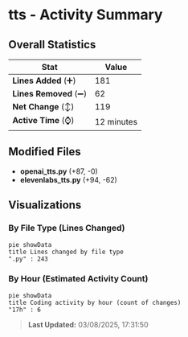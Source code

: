 # tts - Activity Summary 

## Overall Statistics

| Stat                   | Value                                                             |
| ---------------------- | ----------------------------------------------------------------- |
| **Lines Added** (➕)   | 181                                          |
| **Lines Removed** (➖) | 62                                        |
| **Net Change** (↕)    | 119                |
| **Active Time** (⌚)   | 12 minutes |


## Modified Files
- **openai_tts.py** (+87, -0)
- **elevenlabs_tts.py** (+94, -62)

## Visualizations

### By File Type (Lines Changed)

```mermaid
pie showData
title Lines changed by file type
".py" : 243
```

### By Hour (Estimated Activity Count)

```mermaid
pie showData
title Coding activity by hour (count of changes)
"17h" : 6
```


> **Last Updated:** 03/08/2025, 17:31:50